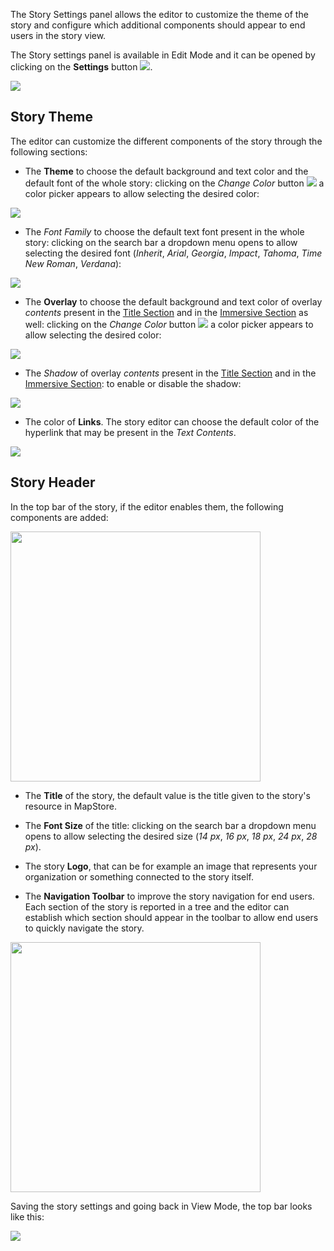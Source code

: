 The Story Settings panel allows the editor to customize the theme of the story and configure which additional components should appear to end users in the story view.

The Story settings panel is available in Edit Mode and it can be opened by clicking on the **Settings** button <img src="../img/button/setting-button.jpg" class="ms-docbutton"/>.

<img src="../img/story-setting/story-settings-2.jpg" class="ms-docimage" style="max-width:400px"/>

## Story Theme

The editor can customize the different components of the story through the following sections:

* The **Theme** to choose the default background and text color and the default font of the whole story: clicking on the *Change Color* button <img src="../img/button/color-picker.jpg" class="ms-docbutton"/> a color picker appears to allow selecting the desired color: 

<img src="../img/story-setting/theme.gif" class="ms-docimage"/>

 * The *Font Family* to choose the default text font present in the whole story: clicking on the search bar a dropdown menu opens to allow selecting the desired font (*Inherit*, *Arial*, *Georgia*, *Impact*, *Tahoma*, *Time New Roman*, *Verdana*): 

<img src="../img/story-setting/font_family.gif" class="ms-docimage"/>

* The **Overlay** to choose the default background and text color of overlay *contents* present in the [Title Section](title-section.md#content) and in the [Immersive Section](immersive-section.md#content) as well: clicking on the *Change Color* button <img src="../img/button/color-picker.jpg" class="ms-docbutton"/> a color picker appears to allow selecting the desired color:

<img src="../img/story-setting/overlay.gif" class="ms-docimage"/>

* The *Shadow* of overlay *contents* present in the [Title Section](title-section.md#content) and in the [Immersive Section](immersive-section.md#content): to enable or disable the shadow:

<img src="../img/story-setting/shadow.gif" class="ms-docimage"/>

* The color of **Links**. The story editor can choose the default color of the hyperlink that may be present in the *Text Contents*.

<img src="../img/story-setting/links.gif" class="ms-docimage"/>

## Story Header

In the top bar of the story, if the editor enables them, the following components are added:

<img src="../img/story-setting/story_header.jpg" class="ms-docimage" width="400px"/>

* The **Title** of the story, the default value is the title given to the story's resource in MapStore.

* The **Font Size** of the title: clicking on the search bar a dropdown menu opens to allow selecting the desired size (*14 px*, *16 px*, *18 px*, *24 px*, *28 px*).

* The story **Logo**, that can be for example an image that represents your organization or something connected to the story itself.

* The **Navigation Toolbar** to improve the story navigation for end users. Each section of the story is reported in a tree and the editor can establish which section should appear in the toolbar to allow end users to quickly navigate the story.

<img src="../img/story-setting/enable-navabar.gif" class="ms-docimage" width="400px"/>

Saving the story settings and going back in View Mode, the top bar looks like this:

<img src="../img/story-setting/top-bar-setting.jpg" class="ms-docimage"/>